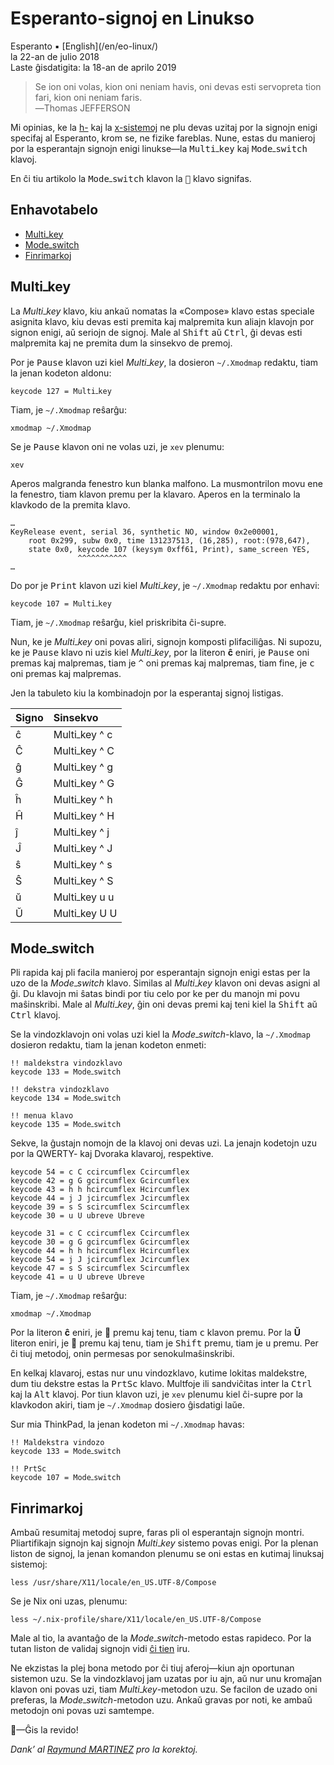 Esperanto-signoj en Linukso
===========================

<div class="center">Esperanto ▪ [English](/en/eo-linux/)</div>
<div class="center">la 22-an de julio 2018</div>
<div class="center">Laste ĝisdatigita: la 18-an de aprilo 2019</div>

>Se ion oni volas, kion oni neniam havis, oni devas esti servopreta tion fari, kion oni neniam
>faris.<br>
>―Thomas JEFFERSON

Mi opinias, ke la [h-](https://eo.wikipedia.org/wiki/H-sistemo) kaj la
[x-sistemoj](https://eo.wikipedia.org/wiki/X-sistemo) ne plu devas uzitaj por la signojn enigi
specifaj al Esperanto, krom se, ne fizike fareblas. Nune, estas du manieroj por la
esperantajn signojn enigi linukse—la <kbd>Multi‎ߺ‎key</kbd> kaj <kbd>Mode‎ߺ‎switch</kbd> klavoj.

En ĉi tiu artikolo la <kbd>Mode‎ߺ‎switch</kbd> klavon la <kbd>🐧</kbd> klavo signifas.


<a name="et"></a>Enhavotabelo
-----------------------------

- [Multi‎ߺ‎key](#multikey)
- [Mode‎ߺ‎switch](#modeswitch)
- [Finrimarkoj](#finrimarkoj)


<a name="multikey"></a>Multi‎ߺ‎key
--------------------------------

La *Multi‎ߺ‎key* klavo, kiu ankaŭ nomatas la «Compose» klavo estas speciale asignita klavo, kiu devas
esti premita kaj malpremita kun aliajn klavojn por signon enigi, aŭ seriojn de signoj. Male al
<kbd>Shift</kbd> aŭ <kbd>Ctrl</kbd>, ĝi devas esti malpremita kaj ne premita dum la sinsekvo de
premoj.

Por je <kbd>Pause</kbd> klavon uzi kiel *Multi‎ߺ‎key*, la dosieron `~/.Xmodmap` redaktu, tiam la
jenan kodeton aldonu:

    keycode 127 = Multi‎ߺ‎key

Tiam, je `~/.Xmodmap` reŝarĝu:

    xmodmap ~/.Xmodmap

Se je <kbd>Pause</kbd> klavon oni ne volas uzi, je `xev` plenumu:

    xev

Aperos malgranda fenestro kun blanka malfono. La musmontrilon movu ene la fenestro, tiam klavon
premu per la klavaro. Aperos en la terminalo la klavkodo de la premita klavo.

```
…
KeyRelease event, serial 36, synthetic NO, window 0x2e00001,
    root 0x299, subw 0x0, time 131237513, (16,285), root:(978,647),
    state 0x0, keycode 107 (keysym 0xff61, Print), same_screen YES,
               ^^^^^^^^^^^
…
```

Do por je <kbd>Print</kbd> klavon uzi kiel *Multi‎ߺ‎key*, je `~/.Xmodmap` redaktu por enhavi:

    keycode 107 = Multi‎ߺ‎key

Tiam, je `~/.Xmodmap` reŝarĝu, kiel priskribita ĉi-supre.

Nun, ke je *Multi‎ߺ‎key* oni povas aliri, signojn komposti plifaciliĝas. Ni supozu, ke je
<kbd>Pause</kbd> klavo ni uzis kiel *Multi‎ߺ‎key*, por la literon **ĉ** eniri, je <kbd>Pause</kbd> oni
premas kaj malpremas, tiam je <kbd>&#94;</kbd> oni premas kaj malpremas, tiam fine, je <kbd>c</kbd>
oni premas kaj malpremas.

Jen la tabuleto kiu la kombinadojn por la esperantaj signoj listigas.

| Signo     | Sinsekvo       |
| :-------- | :------------- |
| ĉ         | Multi‎ߺ‎key ^ c  |
| Ĉ         | Multi‎ߺ‎key ^ C  |
| ĝ         | Multi‎ߺ‎key ^ g  |
| Ĝ         | Multi‎ߺ‎key ^ G  |
| ĥ         | Multi‎ߺ‎key ^ h  |
| Ĥ         | Multi‎ߺ‎key ^ H  |
| ĵ         | Multi‎ߺ‎key ^ j  |
| Ĵ         | Multi‎ߺ‎key ^ J  |
| ŝ         | Multi‎ߺ‎key ^ s  |
| Ŝ         | Multi‎ߺ‎key ^ S  |
| ŭ         | Multi‎ߺ‎key u u  |
| Ŭ         | Multi‎ߺ‎key U U  |



<a name="modeswitch"></a>Mode‎ߺ‎switch
------------------------------------

Pli rapida kaj pli facila manieroj por esperantajn signojn enigi estas per la uzo de la
*Mode‎ߺ‎switch* klavo. Similas al *Multi‎ߺ‎key* klavon oni devas asigni al ĝi. Du klavojn mi ŝatas bindi
por tiu celo por ke per du manojn mi povu maŝinskribi. Male al *Multi‎ߺ‎key*, ĝin oni devas premi kaj
teni kiel la <kbd>Shift</kbd> aŭ <kbd>Ctrl</kbd> klavoj.

Se la vindozklavojn oni volas uzi kiel la *Mode‎ߺ‎switch*-klavo, la `~/.Xmodmap` dosieron redaktu, tiam la
jenan kodeton enmeti:

```
!! maldekstra vindozklavo
keycode 133 = Mode‎ߺ‎switch

!! dekstra vindozklavo
keycode 134 = Mode‎ߺ‎switch

!! menua klavo
keycode 135 = Mode‎ߺ‎switch
```

Sekve, la ĝustajn nomojn de la klavoj oni devas uzi. La jenajn kodetojn uzu por la QWERTY- kaj Dvoraka klavaroj, respektive.

```
keycode 54 = c C ccircumflex Ccircumflex
keycode 42 = g G gcircumflex Gcircumflex
keycode 43 = h h hcircumflex Hcircumflex
keycode 44 = j J jcircumflex Jcircumflex
keycode 39 = s S scircumflex Scircumflex
keycode 30 = u U ubreve Ubreve
```

```
keycode 31 = c C ccircumflex Ccircumflex
keycode 30 = g G gcircumflex Gcircumflex
keycode 44 = h h hcircumflex Hcircumflex
keycode 54 = j J jcircumflex Jcircumflex
keycode 47 = s S scircumflex Scircumflex
keycode 41 = u U ubreve Ubreve
```

Tiam, je `~/.Xmodmap` reŝarĝu:

    xmodmap ~/.Xmodmap

Por la literon **ĉ** eniri, je 🐧 premu kaj tenu, tiam <kbd>c</kbd> klavon premu. Por la **Ŭ**
literon eniri, je 🐧 premu kaj tenu, tiam je <kbd>Shift</kbd> premu, tiam je <kbd>u</kbd> premu. Per
ĉi tiuj metodoj, onin permesas por senokulmaŝinskribi.

En kelkaj klavaroj, estas nur unu vindozklavo, kutime lokitas maldekstre, dum tiu dekstre estas
la <kbd>PrtSc</kbd> klavo. Multfoje ili sandviĉitas inter la <kbd>Ctrl</kbd> kaj la
<kbd>Alt</kbd> klavoj. Por tiun klavon uzi, je `xev` plenumu kiel ĉi-supre por la klavkodon akiri, tiam
je `~/.Xmodmap` dosiero ĝisdatigi laŭe.

Sur mia ThinkPad, la jenan kodeton mi `~/.Xmodmap` havas:

```
!! Maldekstra vindozo
keycode 133 = Mode‎ߺ‎switch

!! PrtSc
keycode 107 = Mode‎ߺ‎switch
```


<a name="finrimarkoj"></a>Finrimarkoj
-------------------------------------

Ambaŭ resumitaj metodoj supre, faras pli ol esperantajn signojn montri. Pliartifikajn signojn
kaj signojn *Multi‎ߺ‎key* sistemo povas enigi. Por la plenan liston de signoj, la jenan komandon
plenumu se oni estas en kutimaj linuksaj sistemoj:

    less /usr/share/X11/locale/en_US.UTF-8/Compose

Se je Nix oni uzas, plenumu:

    less ~/.nix-profile/share/X11/locale/en_US.UTF-8/Compose

Male al tio, la avantaĝo de la *Mode‎ߺ‎switch*-metodo estas rapideco. Por la tutan liston de validaj
signojn vidi [ĉi tien](http://wiki.linuxquestions.org/wiki/List_of_Keysyms_Recognised_by_Xmodmap)
iru.

Ne ekzistas la plej bona metodo por ĉi tiuj aferoj—kiun ajn oportunan sistemon uzu. Se la
vindozklavoj jam uzatas por iu ajn, aŭ nur unu kromaĵan klavon oni povas uzi, tiam
*Multi‎ߺ‎key*-metodon uzu. Se facilon de uzado oni preferas, la *Mode‎ߺ‎switch*-metodon uzu. Ankaŭ
gravas por noti, ke ambaŭ metodojn oni povas uzi samtempe.

🐧—Ĝis la revido!

_Dank’ al [Raymund MARTINEZ](https://zhaqenl.github.io) pro la korektoj._
